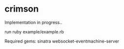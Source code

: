 # crimson

Implementation in progress..

run ruby example/example.rb

Required gems:
sinatra websocket-eventmachine-server